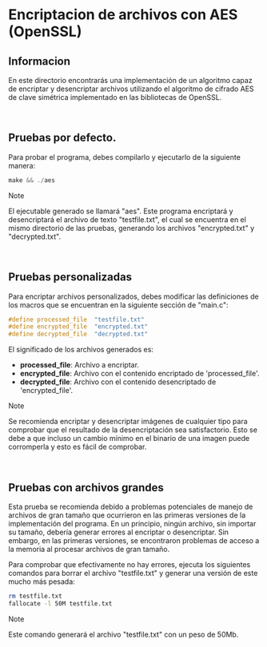 # Encriptacion de archivos con AES (OpenSSL)

## Informacion

En este directorio encontrarás una implementación de un algoritmo capaz de encriptar y desencriptar archivos utilizando el algoritmo de cifrado AES de clave simétrica implementado en las bibliotecas de OpenSSL.

<br>

## Pruebas por defecto.

Para probar el programa, debes compilarlo y ejecutarlo de la siguiente manera:
```c
make && ./aes
```
> [!NOTE]
> El ejecutable generado se llamará "aes". Este programa encriptará y desencriptará el archivo de texto "testfile.txt", el cual se encuentra en el mismo directorio de las pruebas, generando los archivos "encrypted.txt" y "decrypted.txt".

<br>

## Pruebas personalizadas

Para encriptar archivos personalizados, debes modificar las definiciones de los macros que se encuentran en la siguiente sección de "main.c":
```c
#define processed_file  "testfile.txt"
#define encrypted_file  "encrypted.txt" 
#define decrypted_file  "decrypted.txt"
```

El significado de los archivos generados es:
- **processed_file**: Archivo a encriptar.
- **encrypted_file**: Archivo con el contenido encriptado de 'processed_file'.
- **decrypted_file**: Archivo con el contenido desencriptado de 'encrypted_file'.

> [!NOTE]
> Se recomienda encriptar y desencriptar imágenes de cualquier tipo para comprobar que el resultado de la desencriptación sea satisfactorio. Esto se debe a que incluso un cambio mínimo en el binario de una imagen puede corromperla y esto es fácil de comprobar.

<br>

## Pruebas con archivos grandes

Esta prueba se recomienda debido a problemas potenciales de manejo de archivos de gran tamaño que ocurrieron en las primeras versiones de la implementación del programa. En un principio, ningún archivo, sin importar su tamaño, debería generar errores al encriptar o desencriptar. Sin embargo, en las primeras versiones, se encontraron problemas de acceso a la memoria al procesar archivos de gran tamaño.

Para comprobar que efectivamente no hay errores, ejecuta los siguientes comandos para borrar el archivo "testfile.txt" y generar una versión de este mucho más pesada:
```bash
rm testfile.txt
fallocate -l 50M testfile.txt
```

> [!NOTE]
> Este comando generará el archivo "testfile.txt" con un peso de 50Mb.
